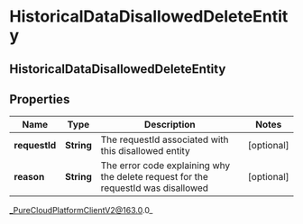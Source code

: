 # HistoricalDataDisallowedDeleteEntity

## HistoricalDataDisallowedDeleteEntity

## Properties

|Name | Type | Description | Notes|
|------------ | ------------- | ------------- | -------------|
| **requestId** | **String** | The requestId associated with this disallowed entity | [optional] |
| **reason** | **String** | The error code explaining why the delete request for the requestId was disallowed | [optional] |



_PureCloudPlatformClientV2@163.0.0_
